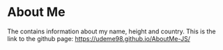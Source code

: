 # About Me

The contains information about my name, height and country.
This is the link to the github page:
https://udeme98.github.io/AboutMe-JS/
